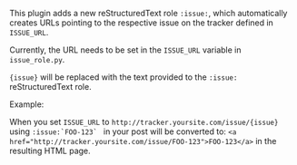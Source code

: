This plugin adds a new reStructuredText role `:issue:`, which automatically
creates URLs pointing to the respective issue on the tracker defined in
`ISSUE_URL`.

Currently, the URL needs to be set in the `ISSUE_URL` variable in
`issue_role.py`.

`{issue}` will be replaced with the text provided to the `:issue:`
reStructuredText role.

Example:

When you set `ISSUE_URL` to `http://tracker.yoursite.com/issue/{issue}`
using ``:issue:`FOO-123` `` in your post will be converted to:
`<a href="http://tracker.yoursite.com/issue/FOO-123">FOO-123</a>` in the
resulting HTML page.
